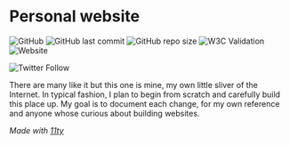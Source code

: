 # Personal website

![GitHub](https://img.shields.io/github/license/somed00d/somed00d.github.io)
![GitHub last commit](https://img.shields.io/github/last-commit/somed00d/somed00d.github.io)
![GitHub repo size](https://img.shields.io/github/repo-size/somed00d/somed00d.github.io)
![W3C Validation](https://img.shields.io/w3c-validation/default?targetUrl=https%3A%2F%2Fsomed00d.github.io)
![Website](https://img.shields.io/website?url=https%3A%2F%2Fsomed00d.github.io)


![Twitter Follow](https://img.shields.io/twitter/follow/just_some_d00d?style=social)

There are many like it but this one is mine, my own little sliver of the Internet. In typical fashion, I plan to begin from scratch and carefully build this place up. My goal is to document each change, for my own reference and anyone whose curious about building websites.

*Made with [11ty](https://www.11ty.dev)*
